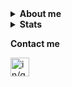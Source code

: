 <details>
<summary><b>About me</b></summary>
<p>Mi nombre es Gabriel Re, tengo 21 años y estudio Licenciatura en Analista de Sistemas en la UBA.</p>

<p>A lo largo de mis cursadas trabaje con lenguajes como: **C, Smalltalk, Java y Python**.</p>

<p>Actualmente estoy aprendiendo Oz y Julia</p>

<img src="https://i.pinimg.com/736x/9d/d3/93/9dd3938f65d2987751535e963fa4a41c.jpg" alt="About me">
</details>

<details>
<summary><b>Stats</b></summary>

<a href="https://github.com/anuraghazra/github-readme-stats">
  <img align="center" src="https://github-readme-stats.vercel.app/api?username=gabriel-re&include_all_commits=true&count_private=true&show_icons=true&theme=tokyonight" />
</a>
<a href="https://github.com/anuraghazra/convoychat">
  <img align="center" src="https://github-readme-stats.vercel.app/api/top-langs/?username=gabriel-re&langs_count=10&layout=compact&theme=tokyonight" />
</a>

</details>

<b>Contact me</b>

<a href="https://www.linkedin.com/in/gabriel-re-b076441b3/">
<img align="left" alt="in/gabriel-re/" height="30px" src="https://image.flaticon.com/icons/png/512/174/174857.png"/>
</a>
